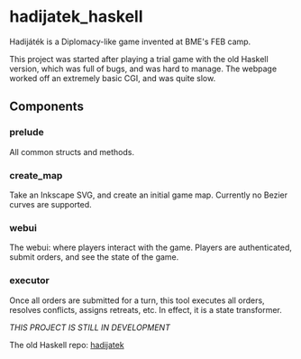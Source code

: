 # hadijatek_haskell

Hadijáték is a Diplomacy-like game invented at BME's FEB camp.

This project was started after playing a trial game with the old Haskell version,
which was full of bugs, and was hard to manage.
The webpage worked off an extremely basic CGI, and was quite slow.

## Components
### prelude
All common structs and methods.

### create_map
Take an Inkscape SVG, and create an initial game map.
Currently no Bezier curves are supported.

### webui
The webui: where players interact with the game.
Players are authenticated, submit orders, and see the state of the game.

### executor
Once all orders are submitted for a turn,
this tool executes all orders, resolves conflicts,
assigns retreats, etc.
In effect, it is a state transformer.

*THIS PROJECT IS STILL IN DEVELOPMENT*

The old Haskell repo:
[hadijatek](https://github.com/Atila-M-Schrieber/hadijatek_haskell)
